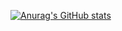 [![Anurag's GitHub stats](https://github-readme-stats.vercel.app/api?username=troniixx)](https://github.com/anuraghazra/github-readme-stats)
